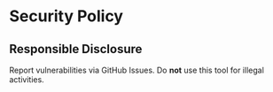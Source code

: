 # Security Policy
## Responsible Disclosure
Report vulnerabilities via GitHub Issues. Do **not** use this tool for illegal activities.